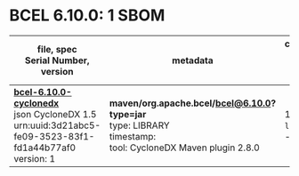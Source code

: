 BCEL 6.10.0: 1 SBOM
=======

| file, spec<br>Serial Number, version| metadata | components<br>by type<br>- libs purl types |
| ----------------------------------- | -------- | ------------------------------------------ |
| **[bcel-6.10.0-cyclonedx](maven/org.apache.bcel/bcel/6.10.0/bcel-6.10.0-cyclonedx.json)**<br>json CycloneDX 1.5<br>urn:uuid:3d21abc5-fe09-3523-83f1-fd1a44b77af0<br>version: 1 | **maven/org.apache.bcel/bcel@6.10.0?type=jar**<br>type: LIBRARY<br>timestamp: <br>tool: CycloneDX Maven plugin 2.8.0 | 1<br>`library`: 1 <br>- `maven`: 1  |
